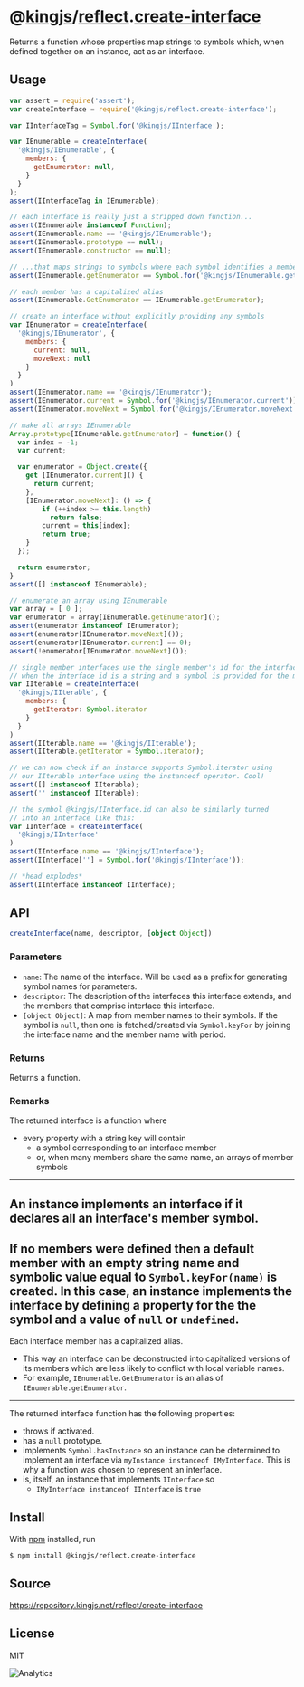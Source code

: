 # @[kingjs][@kingjs]/[reflect][ns0].[create-interface][ns1]
Returns a function whose properties map strings to symbols which, when defined together on an instance, act as an interface.
## Usage
```js
var assert = require('assert');
var createInterface = require('@kingjs/reflect.create-interface');

var IInterfaceTag = Symbol.for('@kingjs/IInterface');

var IEnumerable = createInterface(
  '@kingjs/IEnumerable', {
    members: { 
      getEnumerator: null,
    }
  }
);
assert(IInterfaceTag in IEnumerable);

// each interface is really just a stripped down function...
assert(IEnumerable instanceof Function);
assert(IEnumerable.name == '@kingjs/IEnumerable');
assert(IEnumerable.prototype == null);
assert(IEnumerable.constructor == null);

// ...that maps strings to symbols where each symbol identifies a member
assert(IEnumerable.getEnumerator == Symbol.for('@kingjs/IEnumerable.getEnumerator'));

// each member has a capitalized alias
assert(IEnumerable.GetEnumerator == IEnumerable.getEnumerator);

// create an interface without explicitly providing any symbols
var IEnumerator = createInterface(
  '@kingjs/IEnumerator', {
    members: {
      current: null,
      moveNext: null
    }
  }
)
assert(IEnumerator.name == '@kingjs/IEnumerator');
assert(IEnumerator.current = Symbol.for('@kingjs/IEnumerator.current'));
assert(IEnumerator.moveNext = Symbol.for('@kingjs/IEnumerator.moveNext'));

// make all arrays IEnumerable
Array.prototype[IEnumerable.getEnumerator] = function() {
  var index = -1;
  var current;

  var enumerator = Object.create({
    get [IEnumerator.current]() { 
      return current; 
    },
    [IEnumerator.moveNext]: () => { 
        if (++index >= this.length)
          return false;
        current = this[index];
        return true;
    }
  });

  return enumerator;
}
assert([] instanceof IEnumerable);

// enumerate an array using IEnumerable
var array = [ 0 ];
var enumerator = array[IEnumerable.getEnumerator]();
assert(enumerator instanceof IEnumerator);
assert(enumerator[IEnumerator.moveNext]());
assert(enumerator[IEnumerator.current] == 0);
assert(!enumerator[IEnumerator.moveNext]());

// single member interfaces use the single member's id for the interface id
// when the interface id is a string and a symbol is provided for the member
var IIterable = createInterface(
  '@kingjs/IIterable', {
    members: { 
      getIterator: Symbol.iterator 
    }
  }
)
assert(IIterable.name == '@kingjs/IIterable');
assert(IIterable.getIterator = Symbol.iterator);

// we can now check if an instance supports Symbol.iterator using
// our IIterable interface using the instanceof operator. Cool!
assert([] instanceof IIterable);
assert('' instanceof IIterable);

// the symbol @kingjs/IInterface.id can also be similarly turned 
// into an interface like this:
var IInterface = createInterface(
  '@kingjs/IInterface'
)
assert(IInterface.name == '@kingjs/IInterface');
assert(IInterface[''] = Symbol.for('@kingjs/IInterface'));

// *head explodes*
assert(IInterface instanceof IInterface);
```

## API
```ts
createInterface(name, descriptor, [object Object])
```

### Parameters
- `name`: The name of the interface. Will be used as a prefix for generating symbol names for parameters.
- `descriptor`: The description of the interfaces this interface extends, and the members that comprise interface this interface.
- `[object Object]`: A map from member names to their symbols. If the symbol  is `null`, then one is fetched/created via `Symbol.keyFor` by joining the interface  name and the member name with period.
### Returns
Returns a function.
### Remarks
The returned interface is a function where
 - every property with a string key will contain
   - a symbol corresponding to an interface member
   - or, when many members share the same name, an arrays of member symbols
---
An instance implements an interface if it declares all an  interface's member symbol.
---
If no members were defined then a default member with an empty string name and symbolic value equal to `Symbol.keyFor(name)` is created. In this case, an  instance implements the interface by defining a property for the the symbol and a value of `null` or `undefined`.
---
Each interface member has a capitalized alias.
 - This way an interface can be deconstructed into capitalized versions of its members which are less likely to conflict with local variable names.
 - For example, `IEnumerable.GetEnumerator` is an alias of  `IEnumerable.getEnumerator`.
---
The returned interface function has the following properties:
 - throws if activated.
 - has a `null` prototype.
 - implements `Symbol.hasInstance` so an instance can be determined to  implement an interface via `myInstance instanceof IMyInterface`. This is why a function was chosen to represent an interface.
 - is, itself, an instance that implements `IInterface` so
   - `IMyInterface instanceof IInterface` is `true`

## Install
With [npm](https://npmjs.org/) installed, run
```
$ npm install @kingjs/reflect.create-interface
```

## Source
https://repository.kingjs.net/reflect/create-interface
## License
MIT

![Analytics](https://analytics.kingjs.net/reflect/create-interface)

[@kingjs]: https://www.npmjs.com/package/kingjs
[ns0]: https://www.npmjs.com/package/@kingjs/reflect
[ns1]: https://www.npmjs.com/package/@kingjs/reflect.create-interface

